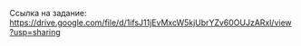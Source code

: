 Ссылка на задание: https://drive.google.com/file/d/1ifsJ11jEvMxcW5kjUbrYZv60OUJzARxl/view?usp=sharing
